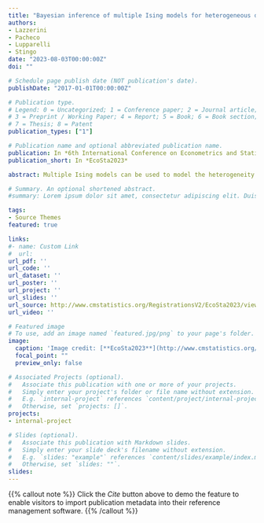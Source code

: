 ```yaml
---
title: "Bayesian inference of multiple Ising models for heterogeneous data"
authors:
- Lazzerini
- Pacheco
- Lupparelli
- Stingo
date: "2023-08-03T00:00:00Z"
doi: ""

# Schedule page publish date (NOT publication's date).
publishDate: "2017-01-01T00:00:00Z"

# Publication type.
# Legend: 0 = Uncategorized; 1 = Conference paper; 2 = Journal article;
# 3 = Preprint / Working Paper; 4 = Report; 5 = Book; 6 = Book section;
# 7 = Thesis; 8 = Patent
publication_types: ["1"]

# Publication name and optional abbreviated publication name.
publication: In *6th International Conference on Econometrics and Statistics*
publication_short: In *EcoSta2023*

abstract: Multiple Ising models can be used to model the heterogeneity induced in a set of binary variables by external factors. These factors may influence the joint dependence relationships represented by a set of graphs across different groups. The inference for this class of models is presented, and a Bayesian methodology is proposed based on a Markov Random Field prior to the multiple graph setting. Such prior enables the borrowing of strength across the different groups to encourage common edges when supported by the data. Sparse-inducing priors are employed on the parameters that measure graph similarities to learn which subgroups have a shared graph structure.

# Summary. An optional shortened abstract.
#summary: Lorem ipsum dolor sit amet, consectetur adipiscing elit. Duis posuere tellus ac convallis placerat. Proin tincidunt magna sed ex sollicitudin condimentum.

tags:
- Source Themes
featured: true

links:
#- name: Custom Link
#  url: 
url_pdf: ''
url_code: ''
url_dataset: ''
url_poster: ''
url_project: ''
url_slides: ''
url_source: http://www.cmstatistics.org/RegistrationsV2/EcoSta2023/viewSubmission.php?in=660&token=741r992r4s97p620q5nrr77nrqq2161n
url_video: ''

# Featured image
# To use, add an image named `featured.jpg/png` to your page's folder. 
image:
  caption: 'Image credit: [**EcoSta2023**](http://www.cmstatistics.org/EcoSta2023/index.php)'
  focal_point: ""
  preview_only: false

# Associated Projects (optional).
#   Associate this publication with one or more of your projects.
#   Simply enter your project's folder or file name without extension.
#   E.g. `internal-project` references `content/project/internal-project/index.md`.
#   Otherwise, set `projects: []`.
projects:
- internal-project

# Slides (optional).
#   Associate this publication with Markdown slides.
#   Simply enter your slide deck's filename without extension.
#   E.g. `slides: "example"` references `content/slides/example/index.md`.
#   Otherwise, set `slides: ""`.
slides:
---
```


{{% callout note %}}
Click the *Cite* button above to demo the feature to enable visitors to import publication metadata into their reference management software.
{{% /callout %}}
